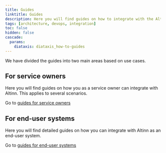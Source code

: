 ```yaml
---
title: Guides
linktitle: Guides
description: Here you will find guides on how to integrate with the Altinn API
tags: [architecture, devops, integration]
toc: false
hidden: false
cascade:
  params:
    diataxis: diataxis_how-to-guides
---
```


We have divided the guides into two main areas based on use cases.

## For service owners

Here you will find guides on how you as a service owner can integrate with Altinn. This applies to several scenarios.

Go to [guides for service owners](appownerintegration)

## For end-user systems

Here you will find detailed guides on how you can integrate with Altinn as an end-user system.

Go to [guides for end-user systems](endusersystems)
